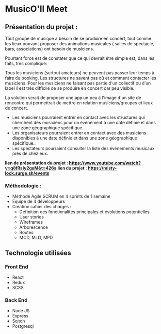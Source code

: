 # MusicO'll Meet

## Présentation du projet :

Tout groupe de musique a besoin de se produire en concert, tout comme les lieux pouvant proposer des animations musicales ( salles de spectacle, bars, associations) ont besoin de musiciens. 

Pourtant force est de constater que ce qui devrait être simple est, dans les faits, très compliqué:

Tous les musiciens (surtout amateurs) ne peuvent pas passer leur temps à faire du booking.
Les structures ne savent pas où et comment contacter les musiciens.
Pour les musiciens ne faisant pas partie d'un collectif ou d'un label il est très difficile de se produire en concert car peu visible.

La solution serait de proposer une app un peu à l'image d'un site de rencontre qui permettrait de mettre en relation musiciens/groupes et lieux de concert.

* Les musiciens pourraient entrer en contact avec les structures qui cherchent des musiciens pour un événement à une date définie et dans une zone géographique spécifique.
* Les organisateurs pourraient entrer en contact avec des musiciens disponibles à une date définie et dans une zone géographique spécifique..
* Les spectateurs pourraient consulter la liste des événements musicaux près de chez eux.

 **lien de présentation du projet : https://www.youtube.com/watch?v=q8fRsIy2guM&t=426s**
 **lien du projet : https://misty-lock.surge.sh/events**
 
### Méthodologie :

* Méthode Agile SCRUM en 4 sprints de 1 semaine
* Equipe de 4 développeurs
* Création cahier des charges :
    * Définition des fonctionalités principales et évolutions potentielles
    * User stories  
    * Wireframes
    * Arborescence
    * Routes
    * MCD, MLD, MPD

## Technologie utilisées

### Front End

* React
* Redux
* SCSS

### Back End

* Node JS
* Express
* Sqitch
* Postgresql
